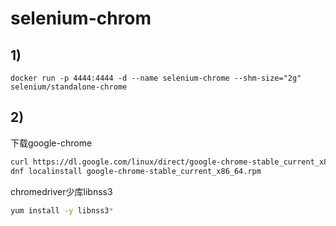 







# selenium-chrom

## 1)

```
docker run -p 4444:4444 -d --name selenium-chrome --shm-size="2g" selenium/standalone-chrome
```

## 2)



下载google-chrome

```sh
curl https://dl.google.com/linux/direct/google-chrome-stable_current_x86_64.rpm -O
dnf localinstall google-chrome-stable_current_x86_64.rpm
```



chromedriver少库libnss3

```sh
yum install -y libnss3*
```


